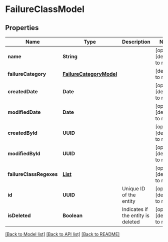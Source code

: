 # FailureClassModel
## Properties

| Name | Type | Description | Notes |
|------------ | ------------- | ------------- | -------------|
| **name** | **String** |  | [optional] [default to null] |
| **failureCategory** | [**FailureCategoryModel**](FailureCategoryModel.md) |  | [default to null] |
| **createdDate** | **Date** |  | [optional] [default to null] |
| **modifiedDate** | **Date** |  | [optional] [default to null] |
| **createdById** | **UUID** |  | [optional] [default to null] |
| **modifiedById** | **UUID** |  | [optional] [default to null] |
| **failureClassRegexes** | [**List**](FailureClassRegexModel.md) |  | [optional] [default to null] |
| **id** | **UUID** | Unique ID of the entity | [optional] [default to null] |
| **isDeleted** | **Boolean** | Indicates if the entity is deleted | [optional] [default to null] |

[[Back to Model list]](../README.md#documentation-for-models) [[Back to API list]](../README.md#documentation-for-api-endpoints) [[Back to README]](../README.md)

